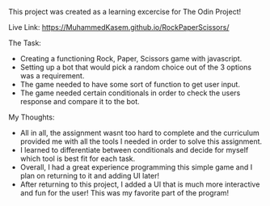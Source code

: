 
This project was created as a learning excercise for The Odin Project!

Live Link: 
https://MuhammedKasem.github.io/RockPaperScissors/


The Task:

- Creating a functioning Rock, Paper, Scissors game with javascript.
- Setting up a bot that would pick a random choice out of the 3 options was a requirement.
- The game needed to have some sort of function to get user input.
- The game needed certain conditionals in order to check the users response and compare it to the bot.

My Thoughts:

- All in all, the assignment wasnt too hard to complete and the curriculum provided me with all the tools I needed
  in order to solve this assignment.
- I learned to differentiate between conditionals and decide for myself which tool is best fit for each task.
- Overall, I had a great experience programming this simple game and I plan on returning to it and adding UI later!
- After returning to this project, I added a UI that is much more interactive and fun for the user! This was my favorite part of the program!
